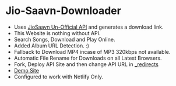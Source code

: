 # Jio-Saavn-Downloader

* Uses [JioSaavn Un-Official API](https://github.com/cyberboysumanjay/JioSaavnAPI) and generates a download link.
* This Website is nothing without API.
* Search Songs, Download and Play Online.
* Added Album URL Detection. :)
* Fallback to Download MP4 incase of MP3 320kbps not available.
* Automatic File Rename for Downloads on all Latest Browsers.
* Fork, Deploy API Site and then change API URL in [_redirects](https://github.com/ParveenBhadooOfficial/Jio-Saavn-Downloader/blob/master/_redirects)
* [Demo Site](https://jiosaavn.ga)
* Configured to work with Netlify Only.
